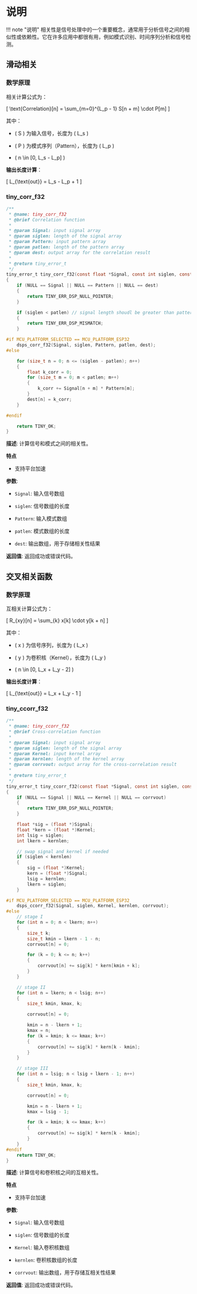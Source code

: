 # 说明

!!! note "说明"
    相关性是信号处理中的一个重要概念，通常用于分析信号之间的相似性或依赖性。它在许多应用中都很有用，例如模式识别、时间序列分析和信号检测。

## 滑动相关

### 数学原理

相关计算公式为：

\[
\text{Correlation}[n] = \sum_{m=0}^{L_p - 1} S[n + m] \cdot P[m]
\]

其中：
- \( S \) 为输入信号，长度为 \( L_s \)

- \( P \) 为模式序列（Pattern），长度为 \( L_p \)

- \( n \in [0, L_s - L_p] \)

**输出长度计算**：

\[
L_{\text{out}} = L_s - L_p + 1
\]

### tiny_corr_f32

```c
/**
 * @name: tiny_corr_f32
 * @brief Correlation function
 *
 * @param Signal: input signal array
 * @param siglen: length of the signal array
 * @param Pattern: input pattern array
 * @param patlen: length of the pattern array
 * @param dest: output array for the correlation result
 *
 * @return tiny_error_t
 */
tiny_error_t tiny_corr_f32(const float *Signal, const int siglen, const float *Pattern, const int patlen, float *dest)
{
    if (NULL == Signal || NULL == Pattern || NULL == dest)
    {
        return TINY_ERR_DSP_NULL_POINTER;
    }

    if (siglen < patlen) // signal length shoudl be greater than pattern length
    {
        return TINY_ERR_DSP_MISMATCH;
    }

#if MCU_PLATFORM_SELECTED == MCU_PLATFORM_ESP32
    dsps_corr_f32(Signal, siglen, Pattern, patlen, dest);
#else

    for (size_t n = 0; n <= (siglen - patlen); n++)
    {
        float k_corr = 0;
        for (size_t m = 0; m < patlen; m++)
        {
            k_corr += Signal[n + m] * Pattern[m];
        }
        dest[n] = k_corr;
    }

#endif

    return TINY_OK;
}
```

**描述**: 计算信号和模式之间的相关性。

**特点**

- 支持平台加速

**参数**:

- `Signal`: 输入信号数组

- `siglen`: 信号数组的长度

- `Pattern`: 输入模式数组

- `patlen`: 模式数组的长度

- `dest`: 输出数组，用于存储相关性结果

**返回值**: 返回成功或错误代码。

## 交叉相关函数

### 数学原理

互相关计算公式为：

\[
R_{xy}[n] = \sum_{k} x[k] \cdot y[k + n]
\]

其中：

- \( x \) 为信号序列，长度为 \( L_x \)

- \( y \) 为卷积核（Kernel），长度为 \( L_y \)

- \( n \in [0, L_x + L_y - 2] \)

**输出长度计算**：

\[
L_{\text{out}} = L_x + L_y - 1
\]

### tiny_ccorr_f32

```c
/**
 * @name: tiny_ccorr_f32
 * @brief Cross-correlation function
 *
 * @param Signal: input signal array
 * @param siglen: length of the signal array
 * @param Kernel: input kernel array
 * @param kernlen: length of the kernel array
 * @param corrvout: output array for the cross-correlation result
 *
 * @return tiny_error_t
 */
tiny_error_t tiny_ccorr_f32(const float *Signal, const int siglen, const float *Kernel, const int kernlen, float *corrvout)
{
    if (NULL == Signal || NULL == Kernel || NULL == corrvout)
    {
        return TINY_ERR_DSP_NULL_POINTER;
    }

    float *sig = (float *)Signal;
    float *kern = (float *)Kernel;
    int lsig = siglen;
    int lkern = kernlen;

    // swap signal and kernel if needed
    if (siglen < kernlen)
    {
        sig = (float *)Kernel;
        kern = (float *)Signal;
        lsig = kernlen;
        lkern = siglen;
    }

#if MCU_PLATFORM_SELECTED == MCU_PLATFORM_ESP32
    dsps_ccorr_f32(Signal, siglen, Kernel, kernlen, corrvout);
#else
    // stage I
    for (int n = 0; n < lkern; n++)
    {
        size_t k;
        size_t kmin = lkern - 1 - n;
        corrvout[n] = 0;

        for (k = 0; k <= n; k++)
        {
            corrvout[n] += sig[k] * kern[kmin + k];
        }
    }

    // stage II
    for (int n = lkern; n < lsig; n++)
    {
        size_t kmin, kmax, k;

        corrvout[n] = 0;

        kmin = n - lkern + 1;
        kmax = n;
        for (k = kmin; k <= kmax; k++)
        {
            corrvout[n] += sig[k] * kern[k - kmin];
        }
    }

    // stage III
    for (int n = lsig; n < lsig + lkern - 1; n++)
    {
        size_t kmin, kmax, k;

        corrvout[n] = 0;

        kmin = n - lkern + 1;
        kmax = lsig - 1;

        for (k = kmin; k <= kmax; k++)
        {
            corrvout[n] += sig[k] * kern[k - kmin];
        }
    }
#endif
    return TINY_OK;
}
```

**描述**: 计算信号和卷积核之间的互相关性。

**特点**

- 支持平台加速

**参数**:

- `Signal`: 输入信号数组

- `siglen`: 信号数组的长度

- `Kernel`: 输入卷积核数组

- `kernlen`: 卷积核数组的长度

- `corrvout`: 输出数组，用于存储互相关性结果

**返回值**: 返回成功或错误代码。

